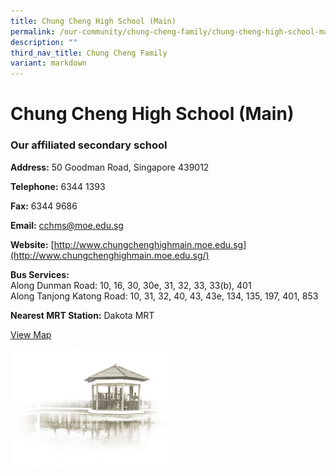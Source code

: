 ```yaml
---
title: Chung Cheng High School (Main)
permalink: /our-community/chung-cheng-family/chung-cheng-high-school-main/
description: ""
third_nav_title: Chung Cheng Family
variant: markdown
---
```

# **Chung Cheng High School (Main)**

### **Our affiliated secondary school**

**Address:**&nbsp;50 Goodman Road, Singapore 439012

  

**Telephone:**&nbsp;6344 1393

**Fax:**&nbsp;6344 9686

**Email:**&nbsp;[cchms@moe.edu.sg](mailto:cchms@moe.edu.sg)

**Website:**&nbsp;[http://www.chungchenghighmain.moe.edu.sg](http://www.chungchenghighmain.moe.edu.sg/)

**Bus Services:**<br>
Along Dunman Road: 10, 16, 30, 30e, 31, 32, 33, 33(b), 401<br>
Along Tanjong Katong Road: 10, 31, 32, 40, 43, 43e, 134, 135, 197, 401, 853

**Nearest MRT Station:**&nbsp;Dakota MRT

[View Map](https://www.google.com/maps/place/Chung+Cheng+High+School+(Main)/@1.3054175,103.8889746,17z/data=!4m6!3m5!1s0x31da186a8081a8cf:0xaa8088824b3a6f56!8m2!3d1.3054121!4d103.8915495!16zL20vMDd6Nmp0?hl=en&amp;entry=ttu)

<img src="/images/pavilion.png" style="width:50%">